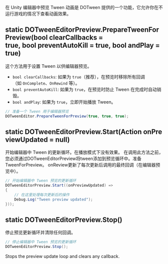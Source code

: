 在 Unity 编辑器中预览 Tween 动画是 DOTween 提供的一个功能，它允许你在不运行游戏的情况下查看动画效果。
## static DOTweenEditorPreview.PrepareTweenForPreview(bool clearCallbacks = true, bool preventAutoKill = true, bool andPlay = true)
这个方法用于设置 Tween 以供编辑器预览。
- `bool clearCallbacks`: 如果为 `true`（推荐），在预览时移除所有回调（如 `OnComplete`、`OnRewind` 等）。
- `bool preventAutoKill`: 如果为 `true`，在预览时防止 Tween 在完成时自动销毁。
- `bool andPlay`: 如果为 `true`，立即开始播放 Tween。

```csharp
// 准备一个 Tween 用于编辑器预览
DOTweenEditor.PrepareTweenForPreview(true, true, true);
```

## static DOTweenEditorPreview.Start(Action onPreviewUpdated = null)
开始编辑器中 Tween 的更新循环。在播放模式下没有效果。
在调用此方法之前，您必须通过DOTweenEditorPreview将tween添加到预览循环中。准备TweenForPreview。
onReview更新了每次更新后调用的最终回调（在编辑器预览中）。
```csharp
// 开始编辑器中 Tween 预览的更新循环
DOTweenEditorPreview.Start((onPreviewUpdated) =>
{
    // 在这里处理每次更新后的操作
    Debug.Log("Tween preview updated");
}));
```

## static DOTweenEditorPreview.Stop()
停止预览更新循环并清除任何回调。
```csharp
// 停止编辑器中 Tween 预览的更新循环
DOTweenEditorPreview.Stop();
```
Stops the preview update loop and clears any callback.